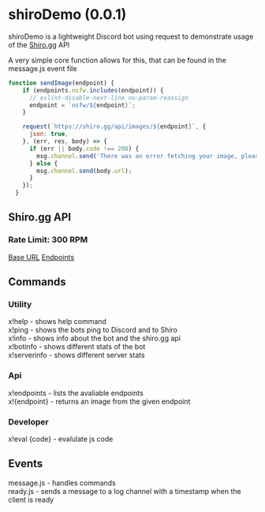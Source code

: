 # shiroDemo (0.0.1)
shiroDemo is a lightweight Discord bot using request to demonstrate usage of the [Shiro.gg](https://shirogg/api.endpoints) API  

A very simple core function allows for this, that can be found in the message.js event file

```js
function sendImage(endpoint) {
    if (endpoints.nsfw.includes(endpoint)) {
      // eslint-disable-next-line no-param-reassign
      endpoint = `nsfw/${endpoint}`;
    }

    request(`https://shiro.gg/api/images/${endpoint}`, {
      json: true,
    }, (err, res, body) => {
      if (err || body.code !== 200) {
        msg.channel.send('There was an error fetching your image, please try again later.');
      } else {
        msg.channel.send(body.url);
      }
    });
  }
```
## Shiro.gg API

### Rate Limit: 300 RPM
[Base URL](https://shiro.gg/api)
[Endpoints](https://shiro.gg/api/endpoints)
  
## Commands   
  
### Utility  
x!help - shows help command   
x!ping - shows the bots ping to Discord and to Shiro  
x!info - shows info about the bot and the shiro.gg api  
x!botinfo - shows different stats of the bot  
x!serverinfo - shows different server stats  

### Api  
x!endpoints - lists the avaliable endpoints  
x!{endpoint} - returns an image from the given endpoint
   
### Developer  
x!eval {code} - evalulate js code  
    
## Events  
 
 message.js - handles commands  
 ready.js - sends a message to a log channel with a timestamp when the client is ready  
